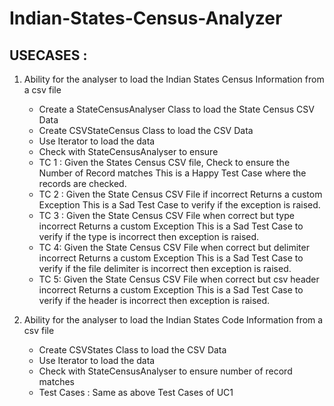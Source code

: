 # Indian-States-Census-Analyzer

## USECASES : 

1. Ability for the analyser to load the Indian States Census Information from a csv file
   - Create a StateCensusAnalyser Class to load the State Census CSV Data
   - Create CSVStateCensus Class to load the CSV Data
   - Use Iterator to load the data
   - Check with StateCensusAnalyser to ensure
   - TC 1 : 
   Given the States Census CSV file, Check to ensure the Number
   of Record matches This is a Happy Test Case where the records
   are checked.
   - TC 2 :
   Given the State Census CSV File if incorrect Returns a custom
   Exception This is a Sad Test Case to verify if the
   exception is raised.
   - TC 3 :
   Given the State Census CSV File when correct but type incorrect
   Returns a custom Exception This is a Sad Test Case to verify if the type is
   incorrect then exception is raised.
   - TC 4:
   Given the State Census CSV File when correct but delimiter incorrect
   Returns a custom Exception This is a Sad Test Case to verify if the file
   delimiter is incorrect then exception is raised.
   - TC 5:
   Given the State Census CSV File when correct but csv header
   incorrect Returns a custom Exception This is a Sad Test Case to verify if the header is
   incorrect then exception is raised.
   
2. Ability for the analyser to load the Indian States Code Information from a csv file
   - Create CSVStates Class to load the CSV Data
   - Use Iterator to load the data
   - Check with StateCensusAnalyser to ensure number of record matches
   - Test Cases : Same as above Test Cases of UC1   
   
